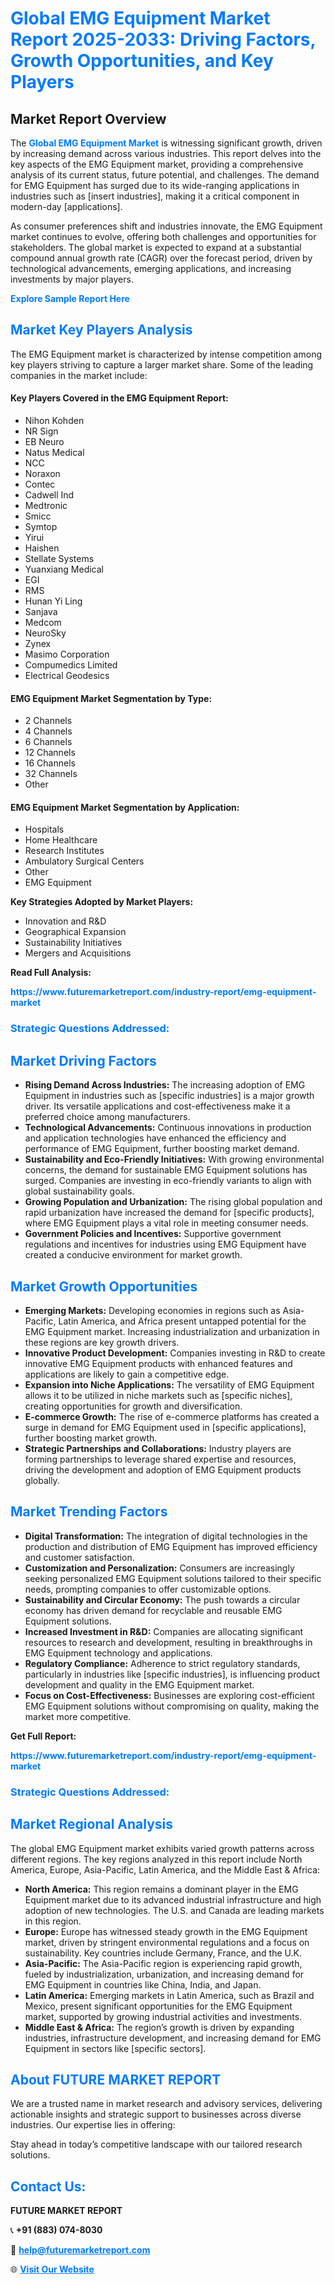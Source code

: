 <h1 style="color: #007BFF;">Global EMG Equipment Market Report 2025-2033: Driving Factors, Growth Opportunities, and Key Players</h1>

<section id="overview">
<h2>Market Report Overview</h2>
<p>The <a href="https://www.futuremarketreport.com/industry-report/emg-equipment-market" style="color: #007BFF; text-decoration: none;"><strong>Global EMG Equipment Market</strong></a> is witnessing significant growth, driven by increasing demand across various industries. This report delves into the key aspects of the EMG Equipment market, providing a comprehensive analysis of its current status, future potential, and challenges. The demand for EMG Equipment has surged due to its wide-ranging applications in industries such as [insert industries], making it a critical component in modern-day [applications].</p>
<p>As consumer preferences shift and industries innovate, the EMG Equipment market continues to evolve, offering both challenges and opportunities for stakeholders. The global market is expected to expand at a substantial compound annual growth rate (CAGR) over the forecast period, driven by technological advancements, emerging applications, and increasing investments by major players.</p>
</section>

<section id="overview">
<p><a href="https://www.futuremarketreport.com/request-sample/reportId=125191" style="color: #007BFF; text-decoration: none;"><strong>Explore Sample Report Here</strong></a></p>
</section>

<section id="key-players">
<h2 style="color: #007BFF;">Market Key Players Analysis</h2>
<p>The EMG Equipment market is characterized by intense competition among key players striving to capture a larger market share. Some of the leading companies in the market include:</p>
<h4>Key Players Covered in the EMG Equipment Report:</h4>
<ul><li>Nihon Kohden</li><li>NR Sign</li><li>EB Neuro</li><li>Natus Medical</li><li>NCC</li><li>Noraxon</li><li>Contec</li><li>Cadwell Ind</li><li>Medtronic</li><li>Smicc</li><li>Symtop</li><li>Yirui</li><li>Haishen</li><li>Stellate Systems</li><li>Yuanxiang Medical</li><li>EGI</li><li>RMS</li><li>Hunan Yi Ling</li><li>Sanjava</li><li>Medcom</li><li>NeuroSky</li><li>Zynex</li><li>Masimo Corporation</li><li>Compumedics Limited</li><li>Electrical Geodesics</li></ul>
<h4>EMG Equipment Market Segmentation by Type:</h4>
<ul><li>2 Channels</li><li>4 Channels</li><li>6 Channels</li><li>12 Channels</li><li>16 Channels</li><li>32 Channels</li><li>Other</li></ul>

<h4>EMG Equipment Market Segmentation by Application:</h4>
<ul><li>Hospitals</li><li>Home Healthcare</li><li>Research Institutes</li><li>Ambulatory Surgical Centers</li><li>Other</li><li>EMG Equipment</li></ul>
<p><strong>Key Strategies Adopted by Market Players:</strong></p>
<ul>
<li>Innovation and R&D</li>
<li>Geographical Expansion</li>
<li>Sustainability Initiatives</li>
<li>Mergers and Acquisitions</li>
</ul>
</section>

<section>
<p><strong>Read Full Analysis: </strong></p><a href="https://www.futuremarketreport.com/industry-report/emg-equipment-market" style="color: #007BFF; text-decoration: none;"><strong>https://www.futuremarketreport.com/industry-report/emg-equipment-market</strong></a>
<h3 style="color: #007BFF;">Strategic Questions Addressed:</h3>
</section>

<section id="driving-factors">
<h2 style="color: #007BFF;">Market Driving Factors</h2>
<ul>
<li><strong>Rising Demand Across Industries:</strong> The increasing adoption of EMG Equipment in industries such as [specific industries] is a major growth driver. Its versatile applications and cost-effectiveness make it a preferred choice among manufacturers.</li>
<li><strong>Technological Advancements:</strong> Continuous innovations in production and application technologies have enhanced the efficiency and performance of EMG Equipment, further boosting market demand.</li>
<li><strong>Sustainability and Eco-Friendly Initiatives:</strong> With growing environmental concerns, the demand for sustainable EMG Equipment solutions has surged. Companies are investing in eco-friendly variants to align with global sustainability goals.</li>
<li><strong>Growing Population and Urbanization:</strong> The rising global population and rapid urbanization have increased the demand for [specific products], where EMG Equipment plays a vital role in meeting consumer needs.</li>
<li><strong>Government Policies and Incentives:</strong> Supportive government regulations and incentives for industries using EMG Equipment have created a conducive environment for market growth.</li>
</ul>
</section>

<section id="growth-opportunities">
<h2 style="color: #007BFF;">Market Growth Opportunities</h2>
<ul>
<li><strong>Emerging Markets:</strong> Developing economies in regions such as Asia-Pacific, Latin America, and Africa present untapped potential for the EMG Equipment market. Increasing industrialization and urbanization in these regions are key growth drivers.</li>
<li><strong>Innovative Product Development:</strong> Companies investing in R&D to create innovative EMG Equipment products with enhanced features and applications are likely to gain a competitive edge.</li>
<li><strong>Expansion into Niche Applications:</strong> The versatility of EMG Equipment allows it to be utilized in niche markets such as [specific niches], creating opportunities for growth and diversification.</li>
<li><strong>E-commerce Growth:</strong> The rise of e-commerce platforms has created a surge in demand for EMG Equipment used in [specific applications], further boosting market growth.</li>
<li><strong>Strategic Partnerships and Collaborations:</strong> Industry players are forming partnerships to leverage shared expertise and resources, driving the development and adoption of EMG Equipment products globally.</li>
</ul>
</section>

<section id="trending-factors">
<h2 style="color: #007BFF;">Market Trending Factors</h2>
<ul>
<li><strong>Digital Transformation:</strong> The integration of digital technologies in the production and distribution of EMG Equipment has improved efficiency and customer satisfaction.</li>
<li><strong>Customization and Personalization:</strong> Consumers are increasingly seeking personalized EMG Equipment solutions tailored to their specific needs, prompting companies to offer customizable options.</li>
<li><strong>Sustainability and Circular Economy:</strong> The push towards a circular economy has driven demand for recyclable and reusable EMG Equipment solutions.</li>
<li><strong>Increased Investment in R&D:</strong> Companies are allocating significant resources to research and development, resulting in breakthroughs in EMG Equipment technology and applications.</li>
<li><strong>Regulatory Compliance:</strong> Adherence to strict regulatory standards, particularly in industries like [specific industries], is influencing product development and quality in the EMG Equipment market.</li>
<li><strong>Focus on Cost-Effectiveness:</strong> Businesses are exploring cost-efficient EMG Equipment solutions without compromising on quality, making the market more competitive.</li>
</ul>
</section>

<section>
<p><strong>Get Full Report: </strong></p><a href="https://www.futuremarketreport.com/industry-report/emg-equipment-market" style="color: #007BFF; text-decoration: none;"><strong>https://www.futuremarketreport.com/industry-report/emg-equipment-market</strong></a>
<h3 style="color: #007BFF;">Strategic Questions Addressed:</h3>
</section>


<section id="regional-analysis">
<h2 style="color: #007BFF;">Market Regional Analysis</h2>
<p>The global EMG Equipment market exhibits varied growth patterns across different regions. The key regions analyzed in this report include North America, Europe, Asia-Pacific, Latin America, and the Middle East & Africa:</p>
<ul>
<li><strong>North America:</strong> This region remains a dominant player in the EMG Equipment market due to its advanced industrial infrastructure and high adoption of new technologies. The U.S. and Canada are leading markets in this region.</li>
<li><strong>Europe:</strong> Europe has witnessed steady growth in the EMG Equipment market, driven by stringent environmental regulations and a focus on sustainability. Key countries include Germany, France, and the U.K.</li>
<li><strong>Asia-Pacific:</strong> The Asia-Pacific region is experiencing rapid growth, fueled by industrialization, urbanization, and increasing demand for EMG Equipment in countries like China, India, and Japan.</li>
<li><strong>Latin America:</strong> Emerging markets in Latin America, such as Brazil and Mexico, present significant opportunities for the EMG Equipment market, supported by growing industrial activities and investments.</li>
<li><strong>Middle East & Africa:</strong> The region’s growth is driven by expanding industries, infrastructure development, and increasing demand for EMG Equipment in sectors like [specific sectors].</li>
</ul>
</section>

<footer>
<h2 style="color: #007BFF;">About FUTURE MARKET REPORT</h2>
<p>We are a trusted name in market research and advisory services, delivering actionable insights and strategic support to businesses across diverse industries. Our expertise lies in offering:</p>

<p>Stay ahead in today’s competitive landscape with our tailored research solutions.</p>

<h2 style="color: #007BFF;">Contact Us:</h2>
<p><strong>FUTURE MARKET REPORT</strong></p>
<p>📞 <strong>+91 (883) 074-8030</strong></p>
<p>📧 <strong><a href="mailto:help@futuremarketreport.com" style="color: #007BFF;">help@futuremarketreport.com</a></strong></p>
<p>🌐 <strong><a href="https://www.futuremarketreport.com/" style="color: #007BFF;">Visit Our Website</a></strong></p>
</footer>